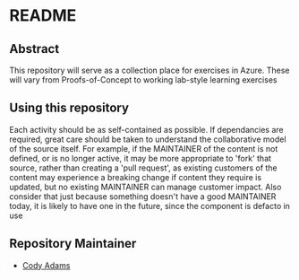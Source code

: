 # README

## Abstract

This repository will serve as a collection place for exercises in Azure.  These will vary from Proofs-of-Concept to working lab-style learning exercises

## Using this repository

Each activity should be as self-contained as possible.  If dependancies are required, great care should be taken to understand the collaborative model of the source itself.  For example, if the MAINTAINER of the content is not defined, or is no longer active, it may be more appropriate to 'fork' that source, rather than creating a 'pull request', as existing customers of the content may experience a breaking change if content they require is updated, but no existing MAINTAINER can manage customer impact.  Also consider that just because something doesn't have a good MAINTAINER today, it is likely to have one in the future, since the component is defacto in use

## Repository Maintainer

- [Cody Adams](https://github.com/popebob)